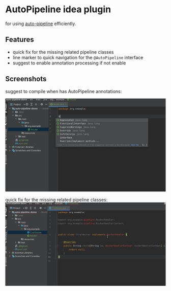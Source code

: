 # AutoPipeline idea plugin

for using [auto-pipeline](https://github.com/foldright/auto-pipeline) efficiently.

## Features

- quick fix for the missing related pipeline classes </li>
- line marker to quick navigation for the `@AutoPipeline` interface</li>
- suggest to enable annotation processing if not enable</li>


## Screenshots

suggest to compile when has AutoPipeline annotations:

<img src="docs/autopipeline-usage-01.gif" alt="suggest to compile when has AutoPipeline annotations">


quick fix for the missing related pipeline classes:
<img src="docs/autopipeline-usage-02.gif" alt="suggest to compile when has AutoPipeline annotations">